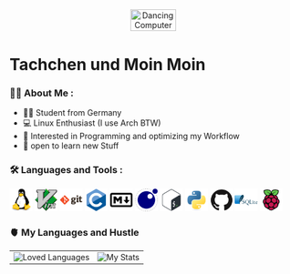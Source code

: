 <!-- Endlich hab ich mich auch dazu bringen koennen. Wyld -->

<div id="header" align="center">
  <img src="https://media.giphy.com/media/MT5UUV1d4CXE2A37Dg/giphy.gif" title="Dancing Computer" **alt="Dancing Computer" width="40%" height="40%"/>
</div>

# Tachchen und Moin Moin

### 👨‍💻 About Me :
* 👨‍🎓 Student from Germany 
* 💻 Linux Enthusiast (I use Arch BTW)
* 🤔 Interested in Programming and optimizing my Workflow
* 🏫 open to learn new Stuff 

### 🛠️ Languages and Tools :
<div>
  <img src="https://github.com/devicons/devicon/blob/master/icons/linux/linux-original.svg" title="Linux" **alt="Linux" width="40" height="40"/>
  <img src="https://github.com/devicons/devicon/blob/master/icons/vim/vim-original.svg" title="Vim" **alt="Vim" width="40" height="40"/>
  <img src="https://github.com/devicons/devicon/blob/master/icons/git/git-original-wordmark.svg" title="Git" **alt="Git" width="40" height="40"/>
  <img src="https://github.com/devicons/devicon/blob/master/icons/c/c-original.svg" title="C" **alt="C" width="40" height="40"/>
  <img src="https://github.com/devicons/devicon/blob/master/icons/markdown/markdown-original.svg" title="Markdown" **alt="Markdown" width="40" height="40"/>
  <img src="https://github.com/devicons/devicon/blob/master/icons/lua/lua-original.svg" title="Lua" **alt="Lua" width="40" height="40"/>
  <img src="https://github.com/devicons/devicon/blob/master/icons/bash/bash-original.svg" title="Bash" **alt="Bash" width="40" height="40"/>
  <img src="https://github.com/devicons/devicon/blob/master/icons/python/python-original.svg" title="Python" **alt="Python" width="40" height="40"/>
  <img src="https://github.com/devicons/devicon/blob/master/icons/github/github-original.svg" title="Github" **alt="Github" width="40" height="40"/>
  <img src="https://github.com/devicons/devicon/blob/master/icons/sqlite/sqlite-original-wordmark.svg" title="SQLite" **alt="SQLite" width="40" height="40"/>
  <img src="https://github.com/devicons/devicon/blob/master/icons/raspberrypi/raspberrypi-original.svg" title="Raspberry Pi" **alt="Raspberry Pi" width="40" height="40"/>
</div>


### 🫀 My Languages and Hustle
<table>
  <tr>
    <td>
      <img src="https://github-readme-stats.vercel.app/api/top-langs/?username=Jxstxs&hide=roff&hide_title=true&show_icons=true&layout=compact&theme=github_dark&hide_border=true" title="Loved Languages" **alt="Loved Languages"/>
    </td>
    <td>
      <img src="https://github-readme-stats.vercel.app/api?username=Jxstxs&hide_title=true&show_icons=true&theme=github_dark&hide=contribs&include_all_commits=true&count_private=true&hide_border=true" title="My Stats" **alt="My Stats"/>
    </td>
  </tr>
</table>

<!--

### 🏩 My Loved Projects
<table>
  <tr>
    <td>
      <img src="https://github-readme-stats.vercel.app/api/pin/?username=Jxstxs&repo=dotfiles&theme=github_dark&hide_border=true" title="Dotfiles" **alt="Dotfiles"/>
    </td>
    <td>
      <img src="https://github-readme-stats.vercel.app/api/pin/?username=Jxstxs&repo=noicetask&theme=github_dark&hide_border=true" title="Noicetask" **alt="Noicetask"/>
    </td>
    </tr>
    <tr>
    <td>
      <img src="https://github-readme-stats.vercel.app/api/pin/?username=Jxstxs&repo=nvim-config&theme=github_dark&hide_border=true" title="keystack.nvim" **alt="keystack.nvim"/>
    </td>
    <td>
      <img src="https://github-readme-stats.vercel.app/api/pin/?username=Jxstxs&repo=keystack.nvim&theme=github_dark&hide_border=true" title="keystack.nvim" **alt="keystack.nvim"/>
    </td>
  </tr>
</table>

-->

<img src="https://komarev.com/ghpvc/?username=Jxstxs&style=flat-square&color=blue" alt=""/>
